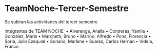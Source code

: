 # TeamNoche-Tercer-Semestre
Se subiran las actividades del tercer semestre

Integrantes de TEAM NOCHE: 
• Alvarenga, Analia 
• Contreras, Yamila 
• 
González, María 
• Marchetti, Bruno 
• Marino, Alfredo 
• Pons, Florencia 
• Soria, 
Julio Ezequiel 
• Soriano, Marlene 
• Suarez, Carlos Hernan 
• Videla, Franco
